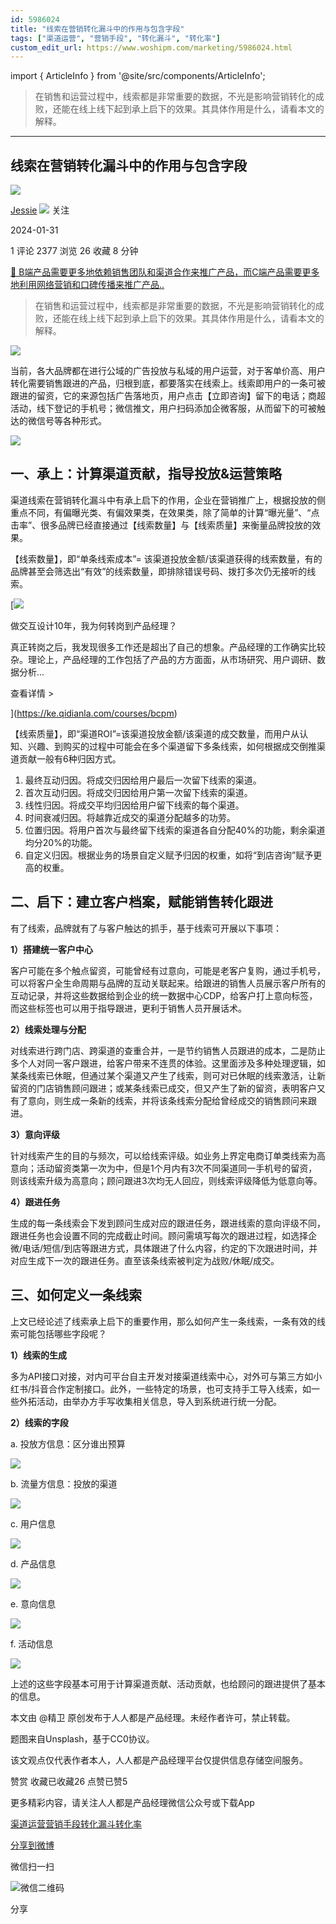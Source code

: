 ```yaml
---
id: 5986024
title: "线索在营销转化漏斗中的作用与包含字段"
tags: ["渠道运营", "营销手段", "转化漏斗", "转化率"]
custom_edit_url: https://www.woshipm.com/marketing/5986024.html
---
```

import { ArticleInfo } from '@site/src/components/ArticleInfo';

<ArticleInfo
    author="Jessie"
    authorLink="https://www.woshipm.com/u/812972"
    published="2024-01-31"
    views={2377}
    comments={1}
    collects={26}
/>

> 在销售和运营过程中，线索都是非常重要的数据，不光是影响营销转化的成败，还能在线上线下起到承上启下的效果。其具体作用是什么，请看本文的解释。

---

## 线索在营销转化漏斗中的作用与包含字段

[![](https://static.woshipm.com/WX_U_201812_20181221154836_4205.jpg?imageView2/1/w/72/h/72/q/100)](https://www.woshipm.com/u/812972)

[Jessie](https://www.woshipm.com/u/812972) ![](https://static.woshipm.com/tag/1101_1@2x.png) 关注

2024-01-31

1 评论 2377 浏览 26 收藏 8 分钟

[🔗 B端产品需要更多地依赖销售团队和渠道合作来推广产品，而C端产品需要更多地利用网络营销和口碑传播来推广产品..](https://ke.qidianla.com/courses/bcpm)

> 在销售和运营过程中，线索都是非常重要的数据，不光是影响营销转化的成败，还能在线上线下起到承上启下的效果。其具体作用是什么，请看本文的解释。

![](https://image.woshipm.com/2023/04/13/fb61d27e-d9dd-11ed-8440-00163e0b5ff3.jpg)

当前，各大品牌都在进行公域的广告投放与私域的用户运营，对于客单价高、用户转化需要销售跟进的产品，归根到底，都要落实在线索上。线索即用户的一条可被跟进的留资，它的来源包括广告落地页，用户点击【立即咨询】留下的电话；商超活动，线下登记的手机号；微信推文，用户扫码添加企微客服，从而留下的可被触达的微信号等各种形式。

![](https://image.woshipm.com/2024/01/30/c55963b2-bf20-11ee-aa00-00163e0b5ff3.png)

## 一、承上：计算渠道贡献，指导投放&运营策略

渠道线索在营销转化漏斗中有承上启下的作用，企业在营销推广上，根据投放的侧重点不同，有偏曝光类、有偏效果类，在效果类，除了简单的计算“曝光量”、“点击率”、很多品牌已经直接通过【线索数量】与【线索质量】来衡量品牌投放的效果。

【线索数量】，即“单条线索成本”= 该渠道投放金额/该渠道获得的线索数量，有的品牌甚至会筛选出“有效”的线索数量，即排除错误号码、拨打多次仍无接听的线索。

[![](https://image.woshipm.com/2023/08/02/769bf6f4-30e6-11ee-b3cb-00163e0b5ff3.png)

做交互设计10年，我为何转岗到产品经理？

真正转岗之后，我发现很多工作还是超出了自己的想象。产品经理的工作确实比较杂。理论上，产品经理的工作包括了产品的方方面面，从市场研究、用户调研、数据分析...

查看详情 >

](https://ke.qidianla.com/courses/bcpm)

【线索质量】，即“渠道ROI”=该渠道投放金额/该渠道的成交数量，而用户从认知、兴趣、到购买的过程中可能会在多个渠道留下多条线索，如何根据成交倒推渠道贡献一般有6种归因方式。

1.  最终互动归因。将成交归因给用户最后一次留下线索的渠道。
2.  首次互动归因。将成交归因给用户第一次留下线索的渠道。
3.  线性归因。将成交平均归因给用户留下线索的每个渠道。
4.  时间衰减归因。将越靠近成交的渠道分配越多的功劳。
5.  位置归因。将用户首次与最终留下线索的渠道各自分配40%的功能，剩余渠道均分20%的功能。
6.  自定义归因。根据业务的场景自定义赋予归因的权重，如将“到店咨询”赋予更高的权重。

## 二、启下：建立客户档案，赋能销售转化跟进

有了线索，品牌就有了与客户触达的抓手，基于线索可开展以下事项：

**1）搭建统一客户中心**

客户可能在多个触点留资，可能曾经有过意向，可能是老客户复购，通过手机号，可以将客户全生命周期与品牌的互动关联起来。给跟进的销售人员展示客户所有的互动记录，并将这些数据给到企业的统一数据中心CDP，给客户打上意向标签，而这些标签也可以用于指导跟进，更利于销售人员开展话术。

**2）线索处理与分配**

对线索进行跨门店、跨渠道的查重合并，一是节约销售人员跟进的成本，二是防止多个人对同一客户跟进，给客户带来不连贯的体验。这里面涉及多种处理逻辑，如某条线索已休眠，但通过某个渠道又产生了线索，则可对已休眠的线索激活，让新留资的门店销售顾问跟进；或某条线索已成交，但又产生了新的留资，表明客户又有了意向，则生成一条新的线索，并将该条线索分配给曾经成交的销售顾问来跟进。

**3）意向评级**

针对线索产生的目的与频次，可以给线索评级。如业务上界定电商订单类线索为高意向；活动留资类第一次为中，但是1个月内有3次不同渠道同一手机号的留资，则该线索升级为高意向；顾问跟进3次均无人回应，则线索评级降低为低意向等。

**4）跟进任务**

生成的每一条线索会下发到顾问生成对应的跟进任务，跟进线索的意向评级不同，跟进任务也会设置不同的完成截止时间。顾问需填写每次的跟进过程，如选择企微/电话/短信/到店等跟进方式，具体跟进了什么内容，约定的下次跟进时间，并对应生成下一次的跟进任务。直至该条线索被判定为战败/休眠/成交。

## 三、如何定义一条线索

上文已经论述了线索承上启下的重要作用，那么如何产生一条线索，一条有效的线索可能包括哪些字段呢？

**1）线索的生成**

多为API接口对接，对内可平台自主开发对接渠道线索中心，对外可与第三方如小红书/抖音合作定制接口。此外，一些特定的场景，也可支持手工导入线索，如一些外拓活动，由举办方手写收集相关信息，导入到系统进行统一分配。

**2）线索的字段**

a. 投放方信息：区分谁出预算

![](https://image.woshipm.com/2024/01/30/d314c7a8-bf20-11ee-aa00-00163e0b5ff3.jpg)

b. 流量方信息：投放的渠道

![](https://image.woshipm.com/2024/01/30/e4a398dc-bf20-11ee-aa00-00163e0b5ff3.jpg)

c. 用户信息

![](https://image.woshipm.com/2024/01/30/ed1101ee-bf20-11ee-af93-00163e0b5ff3.jpg)

d. 产品信息

![](https://image.woshipm.com/2024/01/30/f5b743bc-bf20-11ee-aa00-00163e0b5ff3.jpg)

e. 意向信息

![](https://image.woshipm.com/2024/01/30/22538d72-bf21-11ee-af93-00163e0b5ff3.jpg)

f. 活动信息

![](https://image.woshipm.com/2024/01/30/2fc6cd70-bf21-11ee-af93-00163e0b5ff3.jpg)

上述的这些字段基本可用于计算渠道贡献、活动贡献，也给顾问的跟进提供了基本的信息。

本文由 @精卫 原创发布于人人都是产品经理。未经作者许可，禁止转载。

题图来自Unsplash，基于CC0协议。

该文观点仅代表作者本人，人人都是产品经理平台仅提供信息存储空间服务。

赞赏 收藏已收藏26 点赞已赞5

更多精彩内容，请关注人人都是产品经理微信公众号或下载App

[渠道运营](https://www.woshipm.com/tag/%e6%b8%a0%e9%81%93%e8%bf%90%e8%90%a5)[营销手段](https://www.woshipm.com/tag/%e8%90%a5%e9%94%80%e6%89%8b%e6%ae%b5)[转化漏斗](https://www.woshipm.com/tag/%e8%bd%ac%e5%8c%96%e6%bc%8f%e6%96%97)[转化率](https://www.woshipm.com/tag/%e8%bd%ac%e5%8c%96%e7%8e%87)

[分享到微博](https://service.weibo.com/share/share.php?appkey=2775287854&title=线索在营销转化漏斗中的作用与包含字段&url=https://www.woshipm.com/marketing/5986024.html&pic=https://image.woshipm.com/2023/04/13/fb61d27e-d9dd-11ed-8440-00163e0b5ff3.jpg)

微信扫一扫

![微信二维码](https://api.pwmqr.com/qrcode/create/?url=https://www.woshipm.com/marketing/5986024.html)

分享